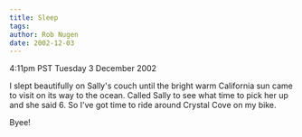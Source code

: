 ```yaml
---
title: Sleep
tags: 
author: Rob Nugen
date: 2002-12-03
---
```


<p class=date>4:11pm PST Tuesday 3 December 2002</p>

<p>I slept beautifully on Sally's couch until the bright warm
California sun came to visit on its way to the ocean.  Called Sally to
see what time to pick her up and she said 6.  So I've got time to ride
around Crystal Cove on my bike.</p>

<p>Byee!</p>
